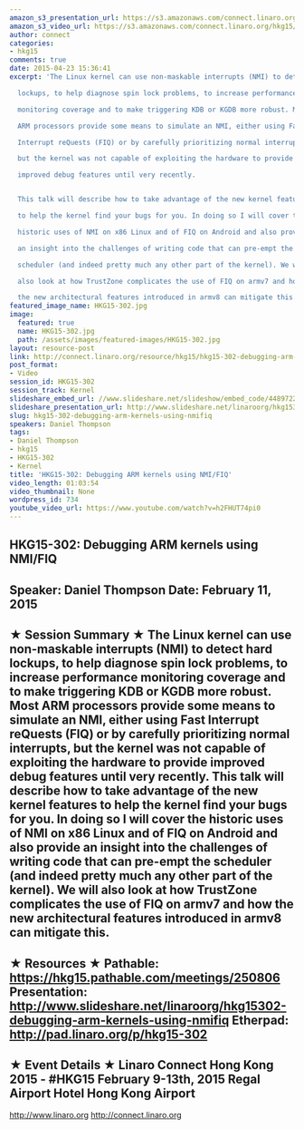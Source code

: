 ```yaml
---
amazon_s3_presentation_url: https://s3.amazonaws.com/connect.linaro.org/hkg15/Videos/02-11-Wednesday/HKG15-302.pdf
amazon_s3_video_url: https://s3.amazonaws.com/connect.linaro.org/hkg15/Videos/02-11-Wednesday/HKG15-302+Debugging+ARM+kernels+using+NMIFIQ.mp4
author: connect
categories:
- hkg15
comments: true
date: 2015-04-23 15:36:41
excerpt: 'The Linux kernel can use non-maskable interrupts (NMI) to detect hard

  lockups, to help diagnose spin lock problems, to increase performance

  monitoring coverage and to make triggering KDB or KGDB more robust. Most

  ARM processors provide some means to simulate an NMI, either using Fast

  Interrupt reQuests (FIQ) or by carefully prioritizing normal interrupts,

  but the kernel was not capable of exploiting the hardware to provide

  improved debug features until very recently.


  This talk will describe how to take advantage of the new kernel features

  to help the kernel find your bugs for you. In doing so I will cover the

  historic uses of NMI on x86 Linux and of FIQ on Android and also provide

  an insight into the challenges of writing code that can pre-empt the

  scheduler (and indeed pretty much any other part of the kernel). We will

  also look at how TrustZone complicates the use of FIQ on armv7 and how

  the new architectural features introduced in armv8 can mitigate this.'
featured_image_name: HKG15-302.jpg
image:
  featured: true
  name: HKG15-302.jpg
  path: /assets/images/featured-images/HKG15-302.jpg
layout: resource-post
link: http://connect.linaro.org/resource/hkg15/hkg15-302-debugging-arm-kernels-using-nmifiq/
post_format:
- Video
session_id: HKG15-302
session_track: Kernel
slideshare_embed_url: //www.slideshare.net/slideshow/embed_code/44897220
slideshare_presentation_url: http://www.slideshare.net/linaroorg/hkg15302-debugging-arm-kernels-using-nmifiq
slug: hkg15-302-debugging-arm-kernels-using-nmifiq
speakers: Daniel Thompson
tags:
- Daniel Thompson
- hkg15
- HKG15-302
- Kernel
title: 'HKG15-302: Debugging ARM kernels using NMI/FIQ'
video_length: 01:03:54
video_thumbnail: None
wordpress_id: 734
youtube_video_url: https://www.youtube.com/watch?v=h2FHUT74pi0
---
```


HKG15-302: Debugging ARM kernels using NMI/FIQ 
--------------------------------------------------- 
Speaker: Daniel Thompson 
Date: February 11, 2015 
--------------------------------------------------- 
★ Session Summary ★ 
The Linux kernel can use non-maskable interrupts (NMI) to detect hard lockups, to help diagnose spin lock problems, to increase performance monitoring coverage and to make triggering KDB or KGDB more robust. Most ARM processors provide some means to simulate an NMI, either using Fast Interrupt reQuests (FIQ) or by carefully prioritizing normal interrupts, but the kernel was not capable of exploiting the hardware to provide improved debug features until very recently. This talk will describe how to take advantage of the new kernel features to help the kernel find your bugs for you. In doing so I will cover the historic uses of NMI on x86 Linux and of FIQ on Android and also provide an insight into the challenges of writing code that can pre-empt the scheduler (and indeed pretty much any other part of the kernel). We will also look at how TrustZone complicates the use of FIQ on armv7 and how the new architectural features introduced in armv8 can mitigate this. 
-------------------------------------------------- 
★ Resources ★ 
Pathable: https://hkg15.pathable.com/meetings/250806 
Presentation:  http://www.slideshare.net/linaroorg/hkg15302-debugging-arm-kernels-using-nmifiq
Etherpad: http://pad.linaro.org/p/hkg15-302 
--------------------------------------------------- 
★ Event Details ★ 
Linaro Connect Hong Kong 2015 - #HKG15 
February 9-13th, 2015 
Regal Airport Hotel Hong Kong Airport 
--------------------------------------------------- 
http://www.linaro.org 
http://connect.linaro.org